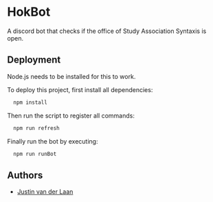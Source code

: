 
# HokBot

A discord bot that checks if the office of Study Association Syntaxis is open.




## Deployment

Node.js needs to be installed for this to work.

To deploy this project, first install all dependencies:
```bash
  npm install
```

Then run the script to register all commands:
```bash
  npm run refresh
```

Finally run the bot by executing:
```bash
  npm run runBot
```
## Authors

- [Justin van der Laan](https://github.com/Joestine)

